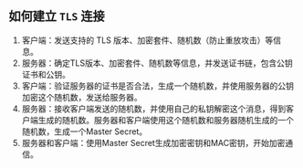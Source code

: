 
## 如何建立 `TLS` 连接

1.  客户端：发送支持的 TLS 版本、加密套件、随机数（防止重放攻击）等信息。
2.  服务器：确定TLS版本、加密套件、随机数等信息，并发送证书链，包含公钥证书和公钥。
3.  客户端：验证服务器的证书是否合法，生成一个随机数，并使用服务器的公钥加密这个随机数，发送给服务器。
4.  服务器：接收客户端发送的随机数，并使用自己的私钥解密这个消息，得到客户端生成的随机数。服务器和客户端使用这个随机数和服务器随机生成的一个随机数，生成一个Master Secret。
5.  服务器和客户端：使用Master Secret生成加密密钥和MAC密钥，开始加密通信。